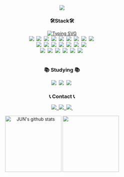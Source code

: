 <div align="center">
  <img src="https://capsule-render.vercel.app/api?type=venom&theme=tokyonight&height=250&section=header&text=JUN_CODING&fontSize=90"/>
</div>

<h3 align="center">🛠Stack🛠</h3>

<div align="center"><a href="https://git.io/typing-svg">
  <img src="https://readme-typing-svg.demolab.com?font=Fira+Code&pause=1000&color=44B6FF&width=435&lines=Techs+that+l've+used+at+least+once" alt="Typing SVG" /></a></div>
<div align="center">
  <img src="https://img.shields.io/badge/C-A8B9CC?style=for-the-badge&logo=C&logoColor=white"/>&nbsp
  <img src="https://img.shields.io/badge/C++-00599C?style=for-the-badge&logo=C%2B%2B&logoColor=white"/>&nbsp
  <img src="https://img.shields.io/badge/java-007396?style=for-the-badge&logoColor=white">&nbsp
  <img src="https://img.shields.io/badge/Kotlin-7F52FF?style=for-the-badge&logo=Kotlin&logoColor=white">&nbsp
  <img src="https://img.shields.io/badge/JavaScript-F7DF1E?style=for-the-badge&logo=javascript&logoColor=black"/>&nbsp
  <img src="https://img.shields.io/badge/React-61DAFB?style=for-the-badge&logo=React&logoColor=black"/>&nbsp
  <img src="https://img.shields.io/badge/PyCharm-000000?style=for-the-badge&logo=PyCharm&logoColor=white"/>&nbsp
  <img src="https://img.shields.io/badge/Python-3776AB?style=for-the-badge&logo=Python&logoColor=white"/>&nbsp
  <img src="https://img.shields.io/badge/c#-F8C517?style=for-the-badge&logoColor=white"/>&nbsp
</div>
<div align="center">
  <img src="https://img.shields.io/badge/html5-E34F26?style=for-the-badge&logo=html5&logoColor=white" />&nbsp
  <img src="https://img.shields.io/badge/Android Studio-3DDC84?style=for-the-badge&logo=Android Studio&logoColor=white"/>&nbsp
  <img src="https://img.shields.io/badge/MariaDB-003545?style=for-the-badge&logo=mariaDB&logoColor=white"/>&nbsp
  <img src="https://img.shields.io/badge/MySQL-4479A1?style=for-the-badge&logo=MySQL&logoColor=white"/>&nbsp
  <img src="https://img.shields.io/badge/Node.js-339933?style=for-the-badge&logo=Node.js&logoColor=white"/>&nbsp
  <img src="https://img.shields.io/badge/npm-CB3837?style=for-the-badge&logo=npm&logoColor=white"/>&nbsp
  <img src="https://img.shields.io/badge/Yarn-2C8EBB?style=for-the-badge&logo=yarn&logoColor=white"/>&nbsp
</div>
<div align="center">
  <img src="https://img.shields.io/badge/Visual Studio-5C2D91?style=for-the-badge&logo=Visual Studio&logoColor=white"/>&nbsp
  <img src="https://img.shields.io/badge/Visual Studio Code-007ACC?style=for-the-badge&logo=Visual Studio Code&logoColor=white"/>&nbsp
  <img src="https://img.shields.io/badge/Anaconda-44A833?style=for-the-badge&logo=Anaconda&logoColor=white"/>&nbsp
  <img src="https://img.shields.io/badge/Git-F05032?style=for-the-badge&logo=git&logoColor=white"/>&nbsp
  <img src="https://img.shields.io/badge/GitHub-181717?style=for-the-badge&logo=GitHub&logoColor=white"/>&nbsp
  <img src="https://img.shields.io/badge/Ubuntu-E95420?style=for-the-badge&logo=Ubuntu&logoColor=white"/>&nbsp
</div>
<br>

<h3 align="center">📚 Studying 📚</h3>
<div align="center">
  <img src="https://img.shields.io/badge/springboot-6DB33F?style=for-the-badge&logo=springboot&logoColor=white"/>&nbsp
  <img src="https://img.shields.io/badge/Typescript-3178C6?style=for-the-badge&logo=Typescript&logoColor=white"/>&nbsp
  <img src="https://img.shields.io/badge/Amazon AWS-232F3E?style=for-the-badge&logo=amazonaws&logoColor=white"/>&nbsp
</div>

<h3 align="center">📞 Contact 📞</h3>
<div align="center">
    <a href="mailto:esse3134@gmail.com">
        <img src="https://img.shields.io/badge/Gmail-EA4335?style=for-the-badge&logo=Gmail&logoColor=white">&nbsp
    </a>
    <a href="https://open.kakao.com/o/sjYrKaTg">
        <img src="https://img.shields.io/badge/KakaoTalk-FFCD00?style=for-the-badge&logoColor=black&logo=KakaoTalk">&nbsp 
    </a>
    <a href="https://www.instagram.com/jun_00_tae">
        <img src="https://img.shields.io/badge/Instagram-E4405F?style=for-the-badge&logo=Instagram&logoColor=white">&nbsp 
    </a>
</div>
<br>

<div align="center">
  <a href="https://github.com/imysh578"><img align="center" style="height:180px" src="https://github-readme-stats.vercel.app/api?username=juntae123456&show_icons=true&include_all_commits=true&theme=cobalt&hide_border=true"   alt="JUN's github stats" /></a>
  <a href="https://github.com/imysh578"><img align="center" style="height:180px" src="https://github-readme-stats.vercel.app/api/top-langs/?username=juntae123456&layout=compact&theme=cobalt&hide_border=true" /></a> 
</div>
